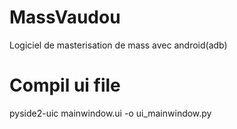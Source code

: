# MassVaudou
Logiciel de masterisation de mass avec android(adb)

# Compil ui file
pyside2-uic mainwindow.ui -o ui_mainwindow.py
